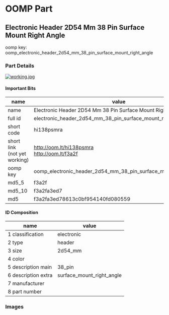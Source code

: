 # OOMP Part  
## Electronic Header 2D54 Mm 38 Pin Surface Mount Right Angle  
  
oomp key: oomp_electronic_header_2d54_mm_38_pin_surface_mount_right_angle  
  
### Part Details  
  
[![working.jpg](working_600.jpg)](working.jpg)  
  
#### Important Bits  
| name | value | 
| --- | --- | 
| name | Electronic Header 2D54 Mm 38 Pin Surface Mount Right Angle | 
| full id | electronic_header_2d54_mm_38_pin_surface_mount_right_angle | 
| short code | hi138psmra | 
| short link<br>(not yet working) | http://oom.lt/hi138psmra<br>http://oom.lt/f3a2f | 
| oomp key | oomp_electronic_header_2d54_mm_38_pin_surface_mount_right_angle | 
| md5_5 | f3a2f | 
| md5_10 | f3a2fa3ed7 | 
| md5 | f3a2fa3ed78613c0bf954140fd080559 | 
#### ID Composition  
| name | value | 
| --- | --- | 
| 1 classification | electronic | 
| 2 type | header | 
| 3 size | 2d54_mm | 
| 4 color |  | 
| 5 description main | 38_pin | 
| 6 description extra | surface_mount_right_angle | 
| 7 manufacturer |  | 
| 8 part number |  | 
### Images  
